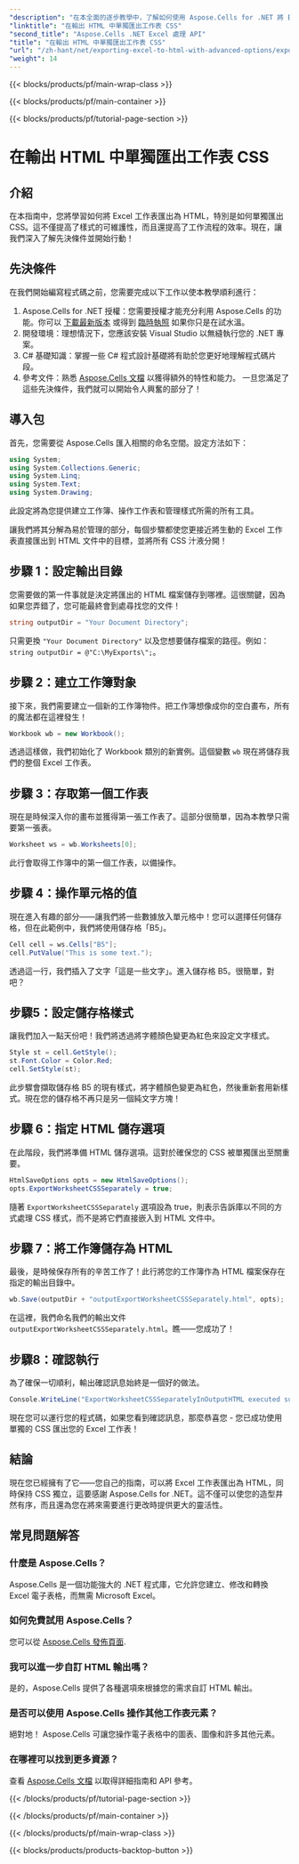 ```yaml
---
"description": "在本全面的逐步教學中，了解如何使用 Aspose.Cells for .NET 將 Excel 工作表有效地匯出為具有單獨 CSS 的 HTML。"
"linktitle": "在輸出 HTML 中單獨匯出工作表 CSS"
"second_title": "Aspose.Cells .NET Excel 處理 API"
"title": "在輸出 HTML 中單獨匯出工作表 CSS"
"url": "/zh-hant/net/exporting-excel-to-html-with-advanced-options/exporting-worksheet-css-separately/"
"weight": 14
---
```


{{< blocks/products/pf/main-wrap-class >}}

{{< blocks/products/pf/main-container >}}

{{< blocks/products/pf/tutorial-page-section >}}

# 在輸出 HTML 中單獨匯出工作表 CSS

## 介紹
在本指南中，您將學習如何將 Excel 工作表匯出為 HTML，特別是如何單獨匯出 CSS。這不僅提高了樣式的可維護性，而且還提高了工作流程的效率。現在，讓我們深入了解先決條件並開始行動！
## 先決條件
在我們開始編寫程式碼之前，您需要完成以下工作以使本教學順利進行：
1. Aspose.Cells for .NET 授權：您需要授權才能充分利用 Aspose.Cells 的功能。你可以 [下載最新版本](https://releases.aspose.com/cells/net/) 或得到 [臨時執照](https://purchase.aspose.com/temporary-license/) 如果你只是在試水溫。
2. 開發環境：理想情況下，您應該安裝 Visual Studio 以無縫執行您的 .NET 專案。
3. C# 基礎知識：掌握一些 C# 程式設計基礎將有助於您更好地理解程式碼片段。
4. 參考文件：熟悉 [Aspose.Cells 文檔](https://reference.aspose.com/cells/net/) 以獲得額外的特性和能力。
一旦您滿足了這些先決條件，我們就可以開始令人興奮的部分了！
## 導入包
首先，您需要從 Aspose.Cells 匯入相關的命名空間。設定方法如下：
```csharp
using System;
using System.Collections.Generic;
using System.Linq;
using System.Text;
using System.Drawing;
```
此設定將為您提供建立工作簿、操作工作表和管理樣式所需的所有工具。

讓我們將其分解為易於管理的部分，每個步驟都使您更接近將生動的 Excel 工作表直接匯出到 HTML 文件中的目標，並將所有 CSS 汁液分開！
## 步驟 1：設定輸出目錄
您需要做的第一件事就是決定將匯出的 HTML 檔案儲存到哪裡。這很關鍵，因為如果您弄錯了，您可能最終會到處尋找您的文件！
```csharp
string outputDir = "Your Document Directory";
```
只需更換 `"Your Document Directory"` 以及您想要儲存檔案的路徑。例如： `string outputDir = @"C:\MyExports\";`。
## 步驟 2：建立工作簿對象
接下來，我們需要建立一個新的工作簿物件。把工作簿想像成你的空白畫布，所有的魔法都在這裡發生！
```csharp
Workbook wb = new Workbook();
```
透過這樣做，我們初始化了 Workbook 類別的新實例。這個變數 `wb` 現在將儲存我們的整個 Excel 工作表。
## 步驟 3：存取第一個工作表
現在是時候深入你的畫布並獲得第一張工作表了。這部分很簡單，因為本教學只需要第一張表。
```csharp
Worksheet ws = wb.Worksheets[0];
```
此行會取得工作簿中的第一個工作表，以備操作。
## 步驟 4：操作單元格的值
現在進入有趣的部分——讓我們將一些數據放入單元格中！您可以選擇任何儲存格，但在此範例中，我們將使用儲存格「B5」。
```csharp
Cell cell = ws.Cells["B5"];
cell.PutValue("This is some text.");
```
透過這一行，我們插入了文字「這是一些文字」。進入儲存格 B5。很簡單，對吧？ 
## 步驟5：設定儲存格樣式
讓我們加入一點天份吧！我們將透過將字體顏色變更為紅色來設定文字樣式。 
```csharp
Style st = cell.GetStyle();
st.Font.Color = Color.Red;
cell.SetStyle(st);
```
此步驟會擷取儲存格 B5 的現有樣式，將字體顏色變更為紅色，然後重新套用新樣式。現在您的儲存格不再只是另一個純文字方塊！
## 步驟 6：指定 HTML 儲存選項
在此階段，我們將準備 HTML 儲存選項。這對於確保您的 CSS 被單獨匯出至關重要。
```csharp
HtmlSaveOptions opts = new HtmlSaveOptions();
opts.ExportWorksheetCSSSeparately = true;
```
隨著 `ExportWorksheetCSSSeparately` 選項設為 true，則表示告訴庫以不同的方式處理 CSS 樣式，而不是將它們直接嵌入到 HTML 文件中。
## 步驟 7：將工作簿儲存為 HTML
最後，是時候保存所有的辛苦工作了！此行將您的工作簿作為 HTML 檔案保存在指定的輸出目錄中。
```csharp
wb.Save(outputDir + "outputExportWorksheetCSSSeparately.html", opts);
```
在這裡，我們命名我們的輸出文件 `outputExportWorksheetCSSSeparately.html`。瞧——您成功了！
## 步驟8：確認執行
為了確保一切順利，輸出確認訊息始終是一個好的做法。
```csharp
Console.WriteLine("ExportWorksheetCSSSeparatelyInOutputHTML executed successfully.");
```
現在您可以運行您的程式碼，如果您看到確認訊息，那麼恭喜您 - 您已成功使用單獨的 CSS 匯出您的 Excel 工作表！
## 結論
現在您已經擁有了它——您自己的指南，可以將 Excel 工作表匯出為 HTML，同時保持 CSS 獨立，這要感謝 Aspose.Cells for .NET。這不僅可以使您的造型井然有序，而且還為您在將來需要進行更改時提供更大的靈活性。 
## 常見問題解答
### 什麼是 Aspose.Cells？
Aspose.Cells 是一個功能強大的 .NET 程式庫，它允許您建立、修改和轉換 Excel 電子表格，而無需 Microsoft Excel。
### 如何免費試用 Aspose.Cells？
您可以從 [Aspose.Cells 發佈頁面](https://releases。aspose.com/).
### 我可以進一步自訂 HTML 輸出嗎？
是的，Aspose.Cells 提供了各種選項來根據您的需求自訂 HTML 輸出。
### 是否可以使用 Aspose.Cells 操作其他工作表元素？
絕對地！ Aspose.Cells 可讓您操作電子表格中的圖表、圖像和許多其他元素。
### 在哪裡可以找到更多資源？
查看 [Aspose.Cells 文檔](https://reference.aspose.com/cells/net/) 以取得詳細指南和 API 參考。

{{< /blocks/products/pf/tutorial-page-section >}}

{{< /blocks/products/pf/main-container >}}

{{< /blocks/products/pf/main-wrap-class >}}

{{< blocks/products/products-backtop-button >}}